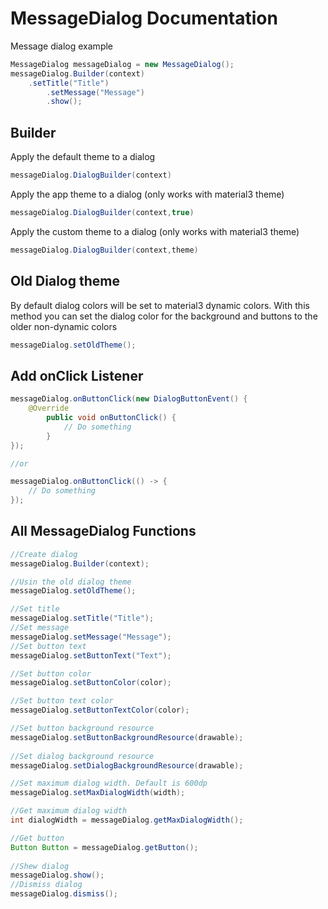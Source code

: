 # MessageDialog Documentation
Message dialog example
```java
MessageDialog messageDialog = new MessageDialog();
messageDialog.Builder(context)
	.setTitle("Title")
       	.setMessage("Message")
       	.show();
```
## Builder
Apply the default theme to a dialog
```java
messageDialog.DialogBuilder(context)
```
Apply the app theme to a dialog (only works with material3 theme)
```java
messageDialog.DialogBuilder(context,true)
```
Apply the custom theme to a dialog (only works with material3 theme)
```java
messageDialog.DialogBuilder(context,theme)
```
## Old Dialog theme
By default dialog colors will be set to material3 dynamic colors. With this method you can set the dialog color for the background and buttons to the older non-dynamic colors
```java
messageDialog.setOldTheme();
```
## Add onClick Listener
```java
messageDialog.onButtonClick(new DialogButtonEvent() {
	@Override
      	public void onButtonClick() {
      		// Do something
      	}
});

//or

messageDialog.onButtonClick(() -> {
	// Do something
});
```
## All MessageDialog Functions
```java
//Create dialog
messageDialog.Builder(context);

//Usin the old dialog theme
messageDialog.setOldTheme();

//Set title
messageDialog.setTitle("Title");
//Set message
messageDialog.setMessage("Message");
//Set button text
messageDialog.setButtonText("Text");

//Set button color
messageDialog.setButtonColor(color);

//Set button text color
messageDialog.setButtonTextColor(color);

//Set button background resource
messageDialog.setButtonBackgroundResource(drawable);
        
//Set dialog background resource
messageDialog.setDialogBackgroundResource(drawable);

//Set maximum dialog width. Default is 600dp
messageDialog.setMaxDialogWidth(width);

//Get maximum dialog width
int dialogWidth = messageDialog.getMaxDialogWidth();

//Get button
Button Button = messageDialog.getButton();
        
//Shew dialog
messageDialog.show();
//Dismiss dialog
messageDialog.dismiss();
```

